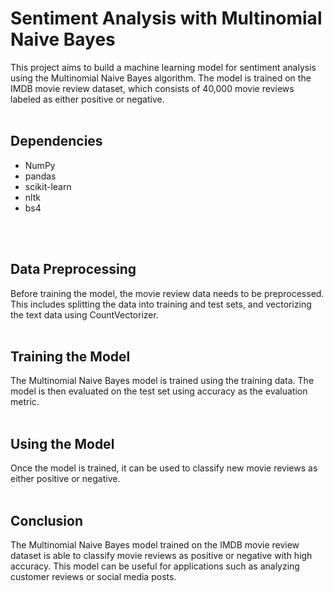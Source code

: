 <h1><b>
Sentiment Analysis with Multinomial Naive Bayes
</b></h1>
This project aims to build a machine learning model for sentiment analysis using the Multinomial Naive Bayes algorithm. The model is trained on the IMDB movie review dataset, which consists of 40,000 movie reviews labeled as either positive or negative.
<br>
<br>
<h2>Dependencies</h2>

- NumPy 
- pandas
- scikit-learn
- nltk
- bs4

<br>
<br>
<h2> Data Preprocessing </h2>
Before training the model, the movie review data needs to be preprocessed. This includes splitting the data into training and test sets, and vectorizing the text data using CountVectorizer.
<br>
<br>
<h2> Training the Model </h2>
The Multinomial Naive Bayes model is trained using the training data. The model is then evaluated on the test set using accuracy as the evaluation metric.
<br>
<br>
<h2> Using the Model </h2>
Once the model is trained, it can be used to classify new movie reviews as either positive or negative.
<br>
<br>
<h2> Conclusion </h2>
The Multinomial Naive Bayes model trained on the IMDB movie review dataset is able to classify movie reviews as positive or negative with high accuracy. This model can be useful for applications such as analyzing customer reviews or social media posts.